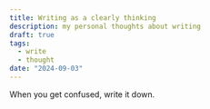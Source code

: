 ```yaml
---
title: Writing as a clearly thinking
description: my personal thoughts about writing
draft: true
tags:
  - write
  - thought
date: "2024-09-03"
---
```


When you get confused, write it down.
